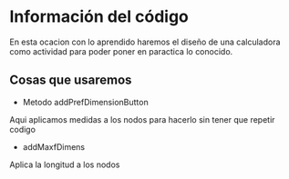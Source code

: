 # Información del código
En esta ocacion con lo aprendido haremos el diseño de una calculadora como actividad para poder poner en paractica lo conocido.

## Cosas que usaremos

- Metodo addPrefDimensionButton

Aqui aplicamos medidas a los nodos para hacerlo sin tener que repetir codigo

- addMaxfDimens

Aplica la longitud a los nodos